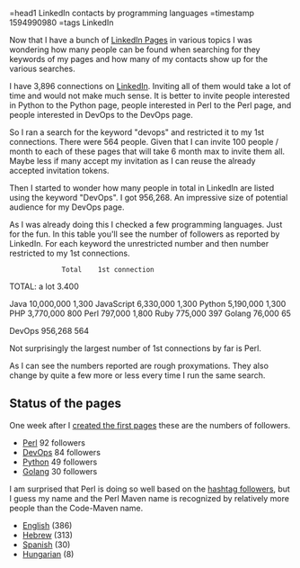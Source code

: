 =head1 LinkedIn contacts by programming languages
=timestamp 1594990980
=tags LinkedIn



Now that I have a bunch of <a href="/linkedin-pages.html">LinkedIn Pages</a> in various topics I was wondering
how many people can be found when searching for they keywords of my pages and how many of my contacts
show up for the various searches.



I have 3,896 connections on <a href="https://www.linkedin.com/in/szabgab/">LinkedIn</a>.
Inviting all of them would take a lot of time and would not make much sense. It is better
to invite people interested in Python to the Python page, people interested in Perl to the Perl page,
and people interested in DevOps to the DevOps page.

So I ran a search for the keyword "devops" and restricted it to my 1st connections. There were 564 people.
Given that I can invite 100 people / month to each of these pages that will take 6 month max to invite them all.
Maybe less if many accept my invitation as I can reuse the already accepted invitation tokens.

Then I started to wonder how many people in total in LinkedIn are listed using the keyword "DevOps". I got 956,268.
An impressive size of potential audience for my DevOps page.

As I was already doing this I checked a few programming languages. Just for the fun.
In this table you'll see the number of followers as reported by LinkedIn.
For each keyword the unrestricted number and then number restricted to my 1st connections.

                 Total    1st connection
  TOTAL:        a lot     3.400

  Java       10,000,000   1,300
  JavaScript  6,330,000   1,300
  Python      5,190,000   1,300
  PHP         3,770,000     800
  Perl          797,000   1,800
  Ruby          775,000     397
  Golang         76,000      65

  DevOps        956,268     564


Not surprisingly the largest number of 1st connections by far is Perl.

As I can see the numbers reported are rough proxymations. They also change by quite a few more or less every time I run the same search.


<h2>Status of the pages</h2>

One week after I <a href="/linkedin-pages.html">created the first pages</a> these are the numbers of followers.


<ul>
<li><a href="https://www.linkedin.com/showcase/perl-maven/">Perl</a> 92 followers</li>
<li><a href="https://www.linkedin.com/showcase/code-maven-devops/">DevOps</a> 84 followers</li>
<li><a href="https://www.linkedin.com/showcase/code-maven-python/">Python</a> 49 followers</li>
<li><a href="https://www.linkedin.com/showcase/code-maven-golang/">Golang</a> 30 followers</li>
</ul>

I am surprised that Perl is doing so well based on the <a href="/linkedin-hashtags.html">hashtag followers</a>, but I
guess my name and the Perl Maven name is recognized by relatively more people than the Code-Maven name.


<ul>
<li><a href="https://code-maven.com/linkedin">English</a> (386)</li>
<li><a href="https://he.code-maven.com/linkedin">Hebrew</a> (313)</li>
<li><a href="https://es.code-maven.com/linkedin">Spanish</a> (30)</li>
<li><a href="https://hu.code-maven.com/linkedin">Hungarian</a> (8)</li>
</ul>


